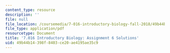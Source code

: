 ```yaml
---
content_type: resource
description: ''
file: null
file_location: /coursemedia/7-016-introductory-biology-fall-2018/49b44b14398f8403ce20ae4195ae35c9_MIT7_016F18PS6_soln.pdf
file_type: application/pdf
resourcetype: Document
title: '7.016 Introductory Biology: Assignment 6 Solutions'
uid: 49b44b14-398f-8403-ce20-ae4195ae35c9
---
```


